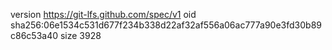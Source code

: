 version https://git-lfs.github.com/spec/v1
oid sha256:06e1534c531d677f234b338d22af32af556a06ac777a90e3fd30b89c86c53a40
size 3928
